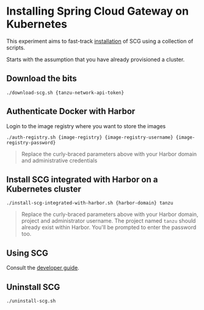 # Installing Spring Cloud Gateway on Kubernetes

This experiment aims to fast-track [installation](https://docs.pivotal.io/scg-k8s/1-0/installation.html) of SCG using a collection of scripts.

Starts with the assumption that you have already provisioned a cluster.

## Download the bits

```
./download-scg.sh {tanzu-network-api-token}
```

## Authenticate Docker with Harbor

Login to the image registry where you want to store the images

```
./auth-registry.sh {image-registry} {image-registry-username} {image-registry-password}
```
> Replace the curly-braced parameters above with your Harbor domain and administrative credentials


## Install SCG integrated with Harbor on a Kubernetes cluster

```
./install-scg-integrated-with-harbor.sh {harbor-domain} tanzu
```
> Replace the curly-braced parameters above with your Harbor domain, project and administrator username. The project named `tanzu` should already exist within Harbor.  You'll be prompted to enter the password too.

## Using SCG

Consult the [developer guide](https://docs.pivotal.io/scg-k8s/1-0/getting-started.html).

## Uninstall SCG

```
./uninstall-scg.sh
```